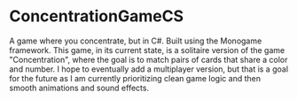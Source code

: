 # ConcentrationGameCS
 A game where you concentrate, but in C#. Built using the Monogame framework. This game, in its current state, is a solitaire version of the game "Concentration", where the goal is to match pairs of cards that share a color and number. I hope to eventually add a multiplayer version, but that is a goal for the future as I am currently prioritizing clean game logic and then smooth animations and sound effects.
